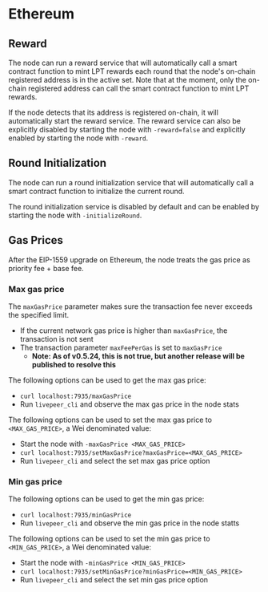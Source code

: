 # Ethereum

## Reward

The node can run a reward service that will automatically call a smart contract function to mint LPT rewards each round that the node's on-chain registered address is in the active set. Note that at the moment, only the on-chain registered address can call the smart contract function to mint LPT rewards.

If the node detects that its address is registered on-chain, it will automatically start the reward service. The reward service can also be explicitly disabled by starting the node with `-reward=false` and explicitly enabled by starting the node with `-reward`.

## Round Initialization

The node can run a round initialization service that will automatically call a smart contract function to initialize the current round.

The round initialization service is disabled by default and can be enabled by starting the node with `-initializeRound`.

## Gas Prices

After the EIP-1559 upgrade on Ethereum, the node treats the gas price as priority fee + base fee.

### Max gas price

The `maxGasPrice` parameter makes sure the transaction fee never exceeds the specified limit.
- If the current network gas price is higher than `maxGasPrice`, the transaction is not sent
- The transaction parameter `maxFeePerGas` is set to `maxGasPrice`
	- **Note: As of v0.5.24, this is not true, but another release will be published to resolve this**

The following options can be used to get the max gas price:

- `curl localhost:7935/maxGasPrice`
- Run `livepeer_cli` and observe the max gas price in the node stats

The following options can be used to set the max gas price to `<MAX_GAS_PRICE>`, a Wei denominated value:

- Start the node with `-maxGasPrice <MAX_GAS_PRICE>`
- `curl localhost:7935/setMaxGasPrice?maxGasPrice=<MAX_GAS_PRICE>`
- Run `livepeer_cli` and select the set max gas price option

### Min gas price

The following options can be used to get the min gas price:

- `curl localhost:7935/minGasPrice`
- Run `livepeer_cli` and observe the min gas price in the node statts

The following options can be used to set the min gas price to `<MIN_GAS_PRICE>`, a Wei denominated value:

- Start the node with `-minGasPrice <MIN_GAS_PRICE>`
- `curl localhost:7935/setMinGasPrice?minGasPrice=<MIN_GAS_PRICE>`
- Run `livepeer_cli` and select the set min gas price option
